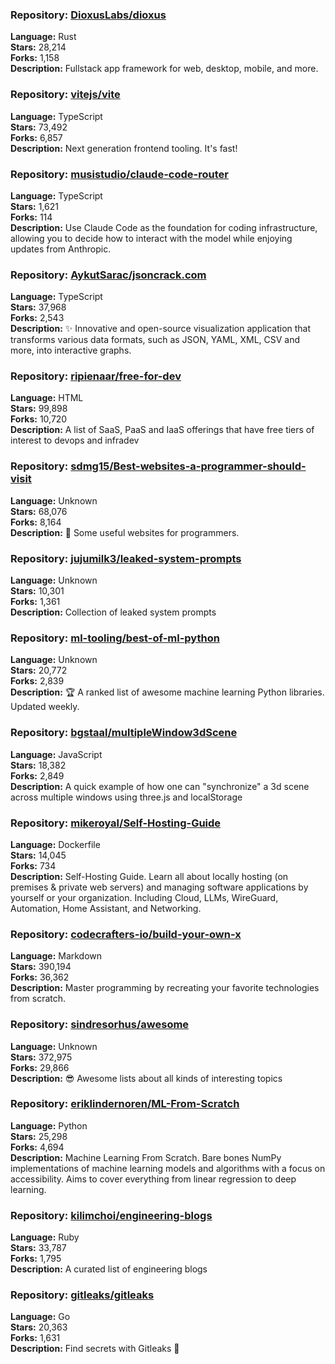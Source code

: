 ### **Repository:** [DioxusLabs/dioxus](https://github.com/DioxusLabs/dioxus)

**Language:** Rust  
**Stars:** 28,214  
**Forks:** 1,158  
**Description:** Fullstack app framework for web, desktop, mobile, and more.

### **Repository:** [vitejs/vite](https://github.com/vitejs/vite)

**Language:** TypeScript  
**Stars:** 73,492  
**Forks:** 6,857  
**Description:** Next generation frontend tooling. It's fast!

### **Repository:** [musistudio/claude-code-router](https://github.com/musistudio/claude-code-router)

**Language:** TypeScript  
**Stars:** 1,621  
**Forks:** 114  
**Description:** Use Claude Code as the foundation for coding infrastructure, allowing you to decide how to interact with the model while enjoying updates from Anthropic.

### **Repository:** [AykutSarac/jsoncrack.com](https://github.com/AykutSarac/jsoncrack.com)

**Language:** TypeScript  
**Stars:** 37,968  
**Forks:** 2,543  
**Description:** ✨ Innovative and open-source visualization application that transforms various data formats, such as JSON, YAML, XML, CSV and more, into interactive graphs.

### **Repository:** [ripienaar/free-for-dev](https://github.com/ripienaar/free-for-dev)

**Language:** HTML  
**Stars:** 99,898  
**Forks:** 10,720  
**Description:** A list of SaaS, PaaS and IaaS offerings that have free tiers of interest to devops and infradev

### **Repository:** [sdmg15/Best-websites-a-programmer-should-visit](https://github.com/sdmg15/Best-websites-a-programmer-should-visit)

**Language:** Unknown  
**Stars:** 68,076  
**Forks:** 8,164  
**Description:** 🔗 Some useful websites for programmers.

### **Repository:** [jujumilk3/leaked-system-prompts](https://github.com/jujumilk3/leaked-system-prompts)

**Language:** Unknown  
**Stars:** 10,301  
**Forks:** 1,361  
**Description:** Collection of leaked system prompts

### **Repository:** [ml-tooling/best-of-ml-python](https://github.com/ml-tooling/best-of-ml-python)

**Language:** Unknown  
**Stars:** 20,772  
**Forks:** 2,839  
**Description:** 🏆 A ranked list of awesome machine learning Python libraries. Updated weekly.

### **Repository:** [bgstaal/multipleWindow3dScene](https://github.com/bgstaal/multipleWindow3dScene)

**Language:** JavaScript  
**Stars:** 18,382  
**Forks:** 2,849  
**Description:** A quick example of how one can "synchronize" a 3d scene across multiple windows using three.js and localStorage

### **Repository:** [mikeroyal/Self-Hosting-Guide](https://github.com/mikeroyal/Self-Hosting-Guide)

**Language:** Dockerfile  
**Stars:** 14,045  
**Forks:** 734  
**Description:** Self-Hosting Guide. Learn all about locally hosting (on premises & private web servers) and managing software applications by yourself or your organization. Including Cloud, LLMs, WireGuard, Automation, Home Assistant, and Networking.

### **Repository:** [codecrafters-io/build-your-own-x](https://github.com/codecrafters-io/build-your-own-x)

**Language:** Markdown  
**Stars:** 390,194  
**Forks:** 36,362  
**Description:** Master programming by recreating your favorite technologies from scratch.

### **Repository:** [sindresorhus/awesome](https://github.com/sindresorhus/awesome)

**Language:** Unknown  
**Stars:** 372,975  
**Forks:** 29,866  
**Description:** 😎 Awesome lists about all kinds of interesting topics

### **Repository:** [eriklindernoren/ML-From-Scratch](https://github.com/eriklindernoren/ML-From-Scratch)

**Language:** Python  
**Stars:** 25,298  
**Forks:** 4,694  
**Description:** Machine Learning From Scratch. Bare bones NumPy implementations of machine learning models and algorithms with a focus on accessibility. Aims to cover everything from linear regression to deep learning.

### **Repository:** [kilimchoi/engineering-blogs](https://github.com/kilimchoi/engineering-blogs)

**Language:** Ruby  
**Stars:** 33,787  
**Forks:** 1,795  
**Description:** A curated list of engineering blogs

### **Repository:** [gitleaks/gitleaks](https://github.com/gitleaks/gitleaks)

**Language:** Go  
**Stars:** 20,363  
**Forks:** 1,631  
**Description:** Find secrets with Gitleaks 🔑

